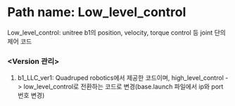 # **Path name: Low_level_control**

Low_level_control: unitree b1의 position, velocity, torque control 등 joint 단의 제어 코드



### <Version 관리>
1. b1_LLC_ver1: Quadruped robotics에서 제공한 코드이며, high_level_control -> low_level_control로 전환하는 코드로 변경(base.launch 파일에서 ip와 port 번호 변경)
